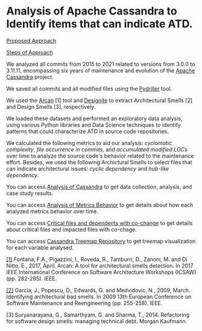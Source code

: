 # Analysis of Apache Cassandra to Identify items that can indicate ATD.

[Proposed Approach](https://github.com/mining-software-repositories/cassandra/blob/main/data/SummaryofSysRepoAnalysis.png)

[Steps of Approach](https://github.com/mining-software-repositories/cassandra/blob/main/data/AnalysisCassandraRepositoryFlow.png)

We analyzed all commits from 2015 to 2021 related to versions from 3.0.0 to 3.11.11, encompassing six years of maintenance and evolution of the [Apache Cassandra](https://github.com/apache/cassandra) project. 

We saved all commits and all modified files using the [Pydriller](https://github.com/ishepard/pydriller) tool.

We used the [Arcan](https://essere.disco.unimib.it/wiki/arcan/#:~:text=Arcan%20is%20a%20Java%20software,are%20less%20stable%20than%20itself.) [1] tool and [Designite](https://www.designite-tools.com/) to extract Architectural Smells [2] and Design Smells [3], respectively. 

We loaded these datasets and performed an exploratory data analysis, using various Python libraries and Data Science techniques to identify patterns that could characterize ATD in source code repositories.

We calculated the following metrics to aid our analysis: *cyclomatic complexity*, *file occurrence in commits*, and *accumulated modified LOCs* over time to analyze the source code's behavior related to the maintenance effort. Besides, we used the following Archictural Smells to select files that can indicate architectural issues: *cyclic dependency* and *hub-like dependency*.

You can access [Analysis of Cassandra](https://colab.research.google.com/drive/1vV2Yg41eZKj7Ws--B9lAHTeyh___m2mj?usp=sharing) to get data collection, analysis, and case study results.

You can access [Analysis of Metrics Behavior](https://colab.research.google.com/drive/1vtqtkGrj2UlPkucDLQfon_tBHG4lyrP7?usp=sharing) to get details about how each analyzed metrics behavior over time.

You can access [Critical files and dependents with co-change](https://colab.research.google.com/drive/18U5DgWDyrPgglOCXe0fwAYwAZFIa-gP8?usp=sharing) to get details about critical files and impacted files with co-chage.

You can access [Cassandra Treemap Repository](https://giselesousar.github.io/cassandra-treemap/) to get treemap visualization for each variable analysed.

[[1]](https://dl.acm.org/doi/abs/10.1145/2851613.2851963) Fontana, F.A., Pigazzini, I., Roveda, R., Tamburri, D., Zanoni, M. and Di Nitto, E., 2017, April. Arcan: A tool for architectural smells detection. In 2017 IEEE International Conference on Software Architecture Workshops (ICSAW) (pp. 282-285). IEEE.

[[2]](https://ieeexplore.ieee.org/abstract/document/4812762) Garcia, J., Popescu, D., Edwards, G. and Medvidovic, N., 2009, March. Identifying architectural bad smells. In 2009 13th European Conference on Software Maintenance and Reengineering (pp. 255-258). IEEE.

[3] Suryanarayana, G., Samarthyam, G. and Sharma, T., 2014. Refactoring for software design smells: managing technical debt. Morgan Kaufmann. 
